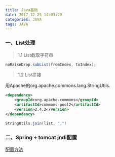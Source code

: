 ```yaml
---
title: Java基础
date: 2017-12-25 14:03:20
categories: JAVA
tags: JAVA
---
```

### 一、List处理

> 1.1 List截取字符串

```java
noRaiseDrop.subList(fromIndex, toIndex);
```

> 1.2 List拼接

用Apache的org.apache.commons.lang.StringUtils.
```xml
<dependency>
    <groupId>org.apache.commons</groupId>
    <artifactId>commons-pool2</artifactId>
    <version>2.4.2</version>
</dependency>
```
```java
StringUtils.join(list, ",")
```

### 二、Spring + tomcat jndi配置
[配置方法](http://www.cnblogs.com/zhilin-yang/p/4958000.html)